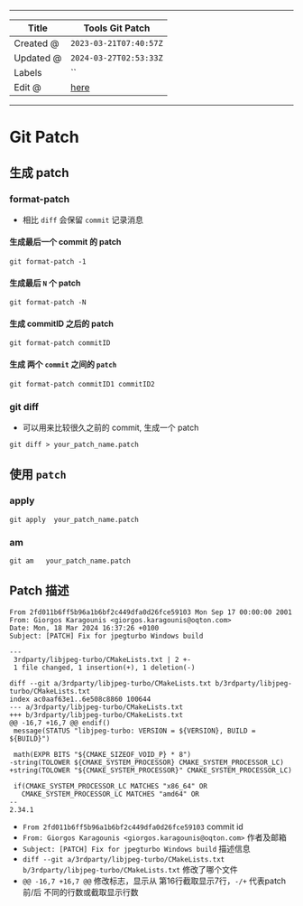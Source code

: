 -----

| Title     | Tools Git Patch                                      |
| --------- | ---------------------------------------------------- |
| Created @ | `2023-03-21T07:40:57Z`                               |
| Updated @ | `2024-03-27T02:53:33Z`                               |
| Labels    | \`\`                                                 |
| Edit @    | [here](https://github.com/junxnone/xwiki/issues/226) |

-----

# Git Patch

## 生成 patch

### format-patch

  - 相比 `diff` 会保留 `commit` 记录消息

#### 生成最后一个 commit 的 patch

    git format-patch -1

#### 生成最后 `N` 个 patch

``` 
git format-patch -N 
```

#### 生成 commitID 之后的 patch

    git format-patch commitID

#### 生成 两个 `commit` 之间的 `patch`

    git format-patch commitID1 commitID2

### git diff

  - 可以用来比较很久之前的 commit, 生成一个 patch

<!-- end list -->

    git diff > your_patch_name.patch

## 使用 `patch`

### apply

    git apply  your_patch_name.patch

### am

    git am   your_patch_name.patch

## Patch 描述

``` 
From 2fd011b6ff5b96a1b6bf2c449dfa0d26fce59103 Mon Sep 17 00:00:00 2001
From: Giorgos Karagounis <giorgos.karagounis@oqton.com>
Date: Mon, 18 Mar 2024 16:37:26 +0100
Subject: [PATCH] Fix for jpegturbo Windows build

---
 3rdparty/libjpeg-turbo/CMakeLists.txt | 2 +-
 1 file changed, 1 insertion(+), 1 deletion(-)

diff --git a/3rdparty/libjpeg-turbo/CMakeLists.txt b/3rdparty/libjpeg-turbo/CMakeLists.txt
index ac0aaf63e1..6e508c8860 100644
--- a/3rdparty/libjpeg-turbo/CMakeLists.txt
+++ b/3rdparty/libjpeg-turbo/CMakeLists.txt
@@ -16,7 +16,7 @@ endif()
 message(STATUS "libjpeg-turbo: VERSION = ${VERSION}, BUILD = ${BUILD}")

 math(EXPR BITS "${CMAKE_SIZEOF_VOID_P} * 8")
-string(TOLOWER ${CMAKE_SYSTEM_PROCESSOR} CMAKE_SYSTEM_PROCESSOR_LC)
+string(TOLOWER "${CMAKE_SYSTEM_PROCESSOR}" CMAKE_SYSTEM_PROCESSOR_LC)

 if(CMAKE_SYSTEM_PROCESSOR_LC MATCHES "x86_64" OR
   CMAKE_SYSTEM_PROCESSOR_LC MATCHES "amd64" OR
--
2.34.1

```

  - `From 2fd011b6ff5b96a1b6bf2c449dfa0d26fce59103` commit id
  - `From: Giorgos Karagounis <giorgos.karagounis@oqton.com>` 作者及邮箱
  - `Subject: [PATCH] Fix for jpegturbo Windows build` 描述信息
  - `diff --git a/3rdparty/libjpeg-turbo/CMakeLists.txt
    b/3rdparty/libjpeg-turbo/CMakeLists.txt` 修改了哪个文件
  - `@@ -16,7 +16,7 @@` 修改标志，显示从 第16行截取显示7行，`-/+` 代表patch 前/后
    不同的行数或截取显示行数
